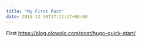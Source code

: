 ```yaml
---
title: "My First Post"
date: 2018-12-30T17:12:17+08:00
---
```

First
https://blog.olowolo.com/post/hugo-quick-start/
